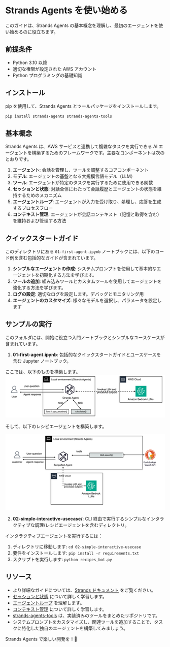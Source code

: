 # Strands Agents を使い始める

このガイドは、Strands Agents の基本概念を理解し、最初のエージェントを使い始めるのに役立ちます。

## 前提条件

- Python 3.10 以降
- 適切な権限が設定された AWS アカウント
- Python プログラミングの基礎知識

## インストール

pip を使用して、Strands Agents とツールパッケージをインストールします。

```bash
pip install strands-agents strands-agents-tools
```

## 基本概念

Strands Agents は、AWS サービスと連携して複雑なタスクを実行できる AI エージェントを構築するためのフレームワークです。主要なコンポーネントは次のとおりです。

1. **エージェント**: 会話を管理し、ツールを調整するコアコンポーネント
2. **モデル**: エージェントの基盤となる大規模言語モデル（LLM）
3. **ツール**: エージェントが特定のタスクを実行するために使用できる関数
4. **セッションと状態**: 対話全体にわたって会話履歴とエージェントの状態を維持するためのメカニズム
5. **エージェントループ**: エージェントが入力を受け取り、処理し、応答を生成するプロセスフロー
6. **コンテキスト管理**: エージェントが会話コンテキスト（記憶と取得を含む）を維持および管理する方法

## クイックスタートガイド

このディレクトリにある `01-first-agent.ipynb` ノートブックには、以下のコード例を含む包括的なガイドが含まれています。

1. **シンプルなエージェントの作成**: システムプロンプトを使用して基本的なエージェントを初期化する方法を学びます。
2. **ツールの追加**: 組み込みツールとカスタムツールを使用してエージェントを強化する方法を学びます。
3. **ログの設定**: 適切なログを設定します。デバッグとモニタリング用
4. **エージェントのカスタマイズ**: 様々なモデルを選択し、パラメータを設定します

## サンプルの実行

このフォルダには、開始に役立つ入門ノートブックとシンプルなユースケースが含まれています。

1. **01-first-agent.ipynb**: 包括的なクイックスタートガイドとユースケースを含む Jupyter ノートブック。

ここでは、以下のものを構築します。
![アーキテクチャ](./images/agent_with_tools.png)

そして、以下のレシピエージェントを構築します。

![アーキテクチャ](./images/interactive_recipe_agent.png)

2. **02-simple-interactive-usecase/**: CLI 経由で実行するシンプルなインタラクティブな調理/レシピエージェントを含むディレクトリ。

インタラクティブエージェントを実行するには：

1. ディレクトリに移動します: `cd 02-simple-interactive-usecase`
2. 要件をインストールします: `pip install -r requirements.txt`
3. スクリプトを実行します: `python recipes_bot.py`

## リソース

- より詳細なガイドについては、[Strands ドキュメント](https://strandsagents.com/latest/user-guide/quickstart/) をご覧ください。
- [セッションと状態](https://strandsagents.com/latest/user-guide/concepts/agents/sessions-state) について詳しく学習します。
- [エージェントループ](https://strandsagents.com/latest/user-guide/concepts/agents/agent-loop/) を理解します。
- [コンテキスト管理](https://strandsagents.com/latest/user-guide/concepts/agents/context-management/) について詳しく学習します。
- [strands-agents-tools](https://github.com/strands-agents/tools) は、実装済みのツールをまとめたリポジトリです。
- システムプロンプトをカスタマイズし、関連ツールを追加することで、タスクに特化した独自のエージェントを構築してみましょう。

Strands Agents で楽しい開発を！🚀